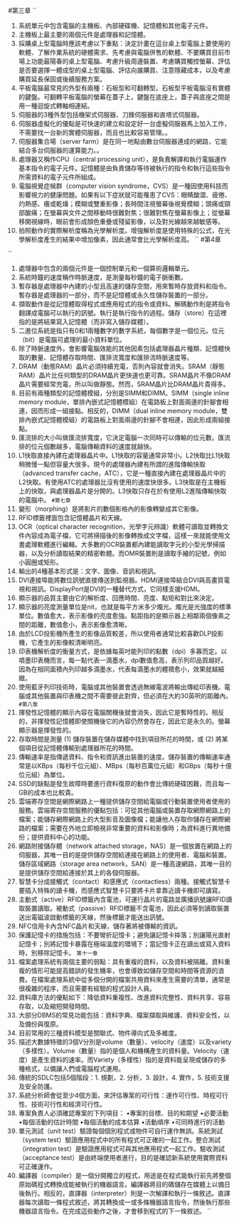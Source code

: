 #第三章
``
1.	系統單元中包含電腦的主機板、內部硬碟機、記憶體和其他電子元件。
2.	主機板上最主要的兩個元件是處理器和記憶體。
3.	採購桌上型電腦時應該考慮以下重點：決定計畫在這台桌上型電腦上要使用的軟體、了解作業系統的硬體需求、先考慮與電腦併售的軟體、不要購買目前市場上功能最陽春的桌上型電腦、考慮升級周邊裝置、考慮購買觸控螢幕、評估是否要選擇一體成型的桌上型電腦、評估向誰購買、注意隱藏成本，以及考慮購買延長保固或後續服務方案。
4.	平板電腦最常見的外型有兩種：石板型和可翻轉型。石板型平板電腦沒有實體的鍵盤。可翻轉平板電腦的螢幕在蓋子上，鍵盤在底座上，蓋子與底座之間是用一種迴旋式轉軸相連結。
5.	伺服器的3種外型包括機架式伺服器、刀鋒伺服器和直塔式伺服器。
6.	伺服器虛擬化的優點是可快速的建立和設定好一台虛擬伺服器馬上加入工作，不需要找一台新的實體伺服器，而且也比較容易管理。。
7.	伺服器集合場（server farm）是在同一地點由數台伺服器連成的網路，它能結合多台伺服器的運算能力。。
8.	處理器又稱作CPU（central processing unit），是負責解譯和執行電腦運作基本指令的電子元件。記憶體是由負責儲存等待被執行的指令和執行這些指令所需資料的電子元件所組成。
9.	電腦視覺症候群（computer vision syndrome，CVS）是一種因使用科技而影響視力的健康問題。如果有以下症狀就可能罹患了CVS：眼睛酸澀、疲倦、灼熱感、癢或乾燥；模糊或雙重影像；長時間注視螢幕後視覺模糊；頭痛或頸部酸痛；在螢幕與文件之間移動時很難對焦；很難對焦在螢幕影像上；從螢幕移開視線時，眼前會形成顏色重疊或殘留影像，以及對光線越來越敏感等。
10.	拍照動作的實際解析度稱為光學解析度。增強解析度是使用特殊的公式，在光學解析度產生的結果中增加像素，因此通常會比光學解析度高。
``
#第4章

``
1.	處理器中包含的兩個元件是一個控制單元和一個算術邏輯單元。
2.	系統時鐘的速度稱作時脈速度，是測量每秒鐘的電子脈衝數。
3.	暫存器是處理器中內建的小型且高速的儲存空間，用來暫時存放資料和指令。暫存器是處理器的一部分，而不是記憶體或永久性儲存裝置的一部分。
4.	擷取動作是從記憶體取得程式或應用程式的指令或資料。解碼動作則是將指令翻譯成電腦可以執行的訊號。執行是執行指令的過程。儲存（store）在這裡指的是將結果寫入記憶體（而非寫入儲存媒體）。
5.	二進位系統是指只有0和1兩種數字的數字系統，每個數字是一個位元。位元（bit）是電腦可處理的最小資料單位。
11.	除了時脈速度外，會影響電腦效能的其他因素包括處理器晶片種類、記憶體快取的數量、記憶體存取時間、匯排流寬度和匯排流時脈速度等。
12.	DRAM（動態RAM）晶片必須持續充電，否則內容就會消失。SRAM（靜態RAM）晶片比任何類型的DRAM晶片更快速也更可靠。SRAM晶片不像DRAM晶片需要經常充電，所以叫做靜態。然而，SRAM晶片比DRAM晶片貴得多。
13.	目前有兩種類型的記憶體模組，分別是SIMM和DIMM。SIMM（single inline memory module，單排內嵌式記憶體模組）在電路板上對面兩邊的針腳會相連，因而形成一組接點。相反的，DIMM（dual inline memory module，雙排內嵌式記憶體模組）的電路板上對面兩邊的針腳不會相連，因此形成兩組接點。
14.	匯流排的大小叫做匯流排寬度，它決定電腦一次同時可以傳輸的位元數。匯流排的位元個數越多，電腦傳輸資料的速度就越快。
15.	L1快取直接內建在處理器晶片中。L1快取的容量通常非常小。L2快取比L1快取稍微慢一點但容量大很多。現今的處理器內建有所謂的進階傳輸快取（advanced transfer cache，ATC），它是一種直接內建在處理器晶片中的L2快取。有使用ATC的處理器比沒有使用的速度快很多。L3快取是在主機板上的快取，與處理器晶片是分開的。L3快取只存在於有使用L2進階傳輸快取的電腦中。
``
#第七章
``
1.	變形（morphing）是將影片的數個影格內的影像轉變成其它影像。
2.	RFID標籤裡面包含記憶體晶片和天線。
3.	OCR（optical character recognition，光學字元辨識）軟體可讀取並轉換文件內容成為電子檔，它可將掃描後的影像轉換成文字檔，這樣一來就能使用文書處理軟體進行編輯。大多數的OCR裝置都內建能讀取字元的小型光學掃描器，以及分析讀取結果的精密軟體。而OMR裝置則是讀取手繪的記號，例如小圓圈或矩形。
4.	輸出的4種基本形式是：文字、圖像、音訊和視訊。
5.	DVI連接埠能將數位訊號直接傳送到監視器。HDMI連接埠結合DVI與高畫質電視和視訊。DisplayPort是DVI的一種替代方式，它同樣支援HDMI。
6.	顯示器的品質主要由它的解析度、回應時間、亮度、點矩和對比來決定。
7.	顯示器的亮度測量單位是nit，也就是每平方米多少燭光。燭光是光強度的標準單位。數值愈大，表示影像的亮度愈強。點距指的是顯示器上相鄰兩個像素之間的距離，數值愈小，表示影像愈清晰。
8.	由於LCD投影機所產生的影像品質較差，所以使用者通常比較喜歡DLP投影機，它產生的影像較清晰明亮。
9.	印表機解析度的衡量方式，是依據每英吋能列印的點數（dpi）多寡而定。以噴墨印表機而言，每一點代表一滴墨水，dpi數值愈高，表示列印品質越好。因為在相同面積內列印越多滴墨水，代表每滴墨水的體積愈小，效果就越細緻。
10.	使用藍牙列印技術時，電腦或其他裝置會透過無線電波將輸出傳給印表機。電腦或其他裝置與印表機之間不需要彼此對齊，但必須在大約30英呎的距離內。
``
#第八章
``
1.	揮發性記憶體的顯示內容在電腦關機後就會消失，因此它是暫時性的。相反的，非揮發性記憶體即使關機後它的內容仍然會存在，因此它是永久的。螢幕顯示器是揮發性的。
2.	存取時間是測量 (1) 儲存裝置在儲存媒體中找到項目所花的時間，或 (2) 將某個項目從記憶體傳輸到處理器所花的時間。
3.	傳輸速率是指傳遞資料、指令和資訊進出裝置的速度。儲存裝置的傳輸速率通常是以KBps（每秒千位元組）、MBps（每秒百萬位元組）和GBps（每秒十億位元組）為單位。
4.	SSD的缺點是發生故障時要進行資料復原的動作會比傳統硬碟困難，而且每一GB的成本也比較貴。
5.	雲端寄存空間是網際網路上一種提供儲存空間給電腦或行動裝置使用者使用的服務。雲端寄存空間服務的優點包括：可從其他電腦或裝置存取網際網路上的檔案；能儲存網際網路上的大型影音及圖像檔；能讓他人存取你儲存在網際網路的檔案；需要在外地立即檢視非常重要的資料和影像時；為資料進行異地備份；提供資料中心的功能。
6.	網路附接儲存體（network attached storage，NAS）是一個放置在網路上的伺服器，其唯一目的是提供儲存空間給連接在網路上的使用者、電腦和裝置。儲存區域網路（storage area network，SAN）是一種高速網路，其唯一目的是提供儲存空間給連接於其上的各個伺服器。
7.	智慧卡分成接觸式（contact）和感應式（contactless）兩種。接觸式智慧卡要插入特殊的讀卡機，而感應式智慧卡只要將卡片拿靠近讀卡機即可讀寫。
8.	主動式（active）RFID標籤內含電池，可運行晶片的電路並廣播訊號讓RFID讀取裝置讀取。被動式（passive）RFID標籤不含電池，因此必須等到讀取裝置送出電磁波啟動標籤的天線，然後標籤才能送出訊號。
9.	NFC信用卡內含NFC晶片和天線，儲存著將被傳輸的資訊。
10.	保護記憶卡的措施包括：不要彎折記憶卡；避免讓記憶卡摔落；別讓陽光直射記憶卡；別將記憶卡暴露在極端溫度的環境下；當記憶卡正在讀出或寫入資料時，別移除記憶卡。
``
第十一章
``
1.	檔案處理系統有兩個主要的弱點：具有重複的資料，以及資料被隔離。資料重複的情形可能提高錯誤的發生機率，也會導致如儲存空間和時間等資源的浪費。在檔案處理系統中從多個分開的檔案共用資料來產生需要的清單，通常是很複雜的程序，而且需要有經驗的程式設計人員。
2.	資料庫方法的優點如下：降低資料重複性、改進資料完整性、資料共享、容易存取，以及縮短開發時間。
3.	大部分DBMS的常見功能包括：資料字典、檔案擷取與維護、資料安全性，以及備份與復原。
4.	目前常用的三種資料模型是關聯式、物件導向式及多維度。
5.	描述大數據特徵的3個V分別是volume（數量）、velocity（速度）以及variety（多樣性）。Volume（數量）指的是個人和機構產生的資料量。Velocity（速度）是產生資料的速率。而Variety（多樣性）指的是資料能呈現或儲存的多種格式，以備讓人們或電腦程式運用。
6.	傳統的SDLC包括5個階段：1. 規劃，2. 分析，3. 設計，4. 實作，5. 技術支援及安全防護。
7.	系統分析師會從至少4個方面，來評估專案的可行性：運作可行性、時程可行性、技術可行性和經濟可行性。
8.	專案負責人必須確認專案的下列項目：
  •專案的目標、目的和期望
  •必要活動
  •每個活動的估計時間
  •每個活動的成本估算
  •活動順序
  •可同時進行的活動
9.	單元測試（unit test）驗證每個個別程式或物件可自行運作無誤。系統測試（system test）驗證應用程式中的所有程式可正確的一起工作。整合測試（integration test）是驗證應用程式可與其他應用程式一起工作。驗收測試（acceptance test）是由終端使用者進行，目的是確認新系統使用實際資料可正確運作。
10.	編譯器（compiler）是一個分開獨立的程式，用途是在程式能執行前先將整個原始碼程式轉換成能被執行的機器語言。編譯器將目的碼儲存在媒體上以備日後執行。相反的，直譯器（interpreter）則是一次解譯和執行一條敘述。直譯器每次讀取一條程式敘述，將其轉換成一或多條機器語言指令，然後執行那些機器語言指令。在完成這些動作之後，才會移到程式的下一條敘述。
``


